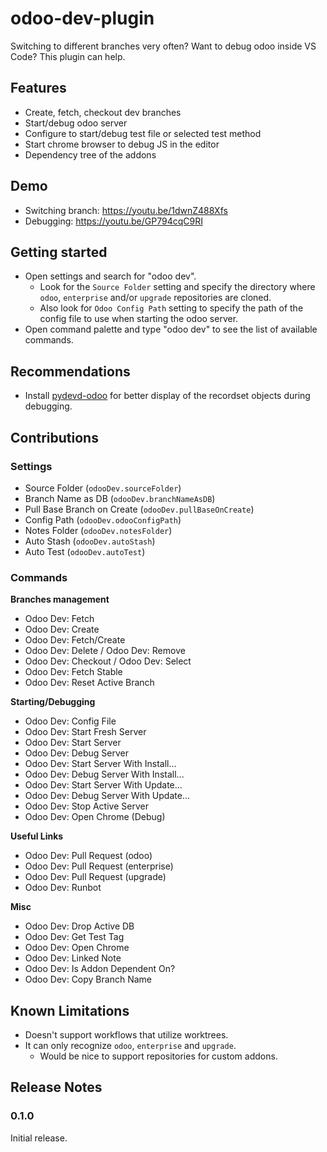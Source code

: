 # odoo-dev-plugin

Switching to different branches very often? Want to debug odoo inside VS Code?
This plugin can help.

## Features

- Create, fetch, checkout dev branches
- Start/debug odoo server
- Configure to start/debug test file or selected test method
- Start chrome browser to debug JS in the editor
- Dependency tree of the addons

## Demo

- Switching branch: https://youtu.be/1dwnZ488Xfs
- Debugging: https://youtu.be/GP794cqC9RI

## Getting started

- Open settings and search for "odoo dev".
  - Look for the `Source Folder` setting and specify the directory where `odoo`,
    `enterprise` and/or `upgrade` repositories are cloned.
  - Also look for `Odoo Config Path` setting to specify the path of the config
    file to use when starting the odoo server.
- Open command palette and type "odoo dev" to see the list of available
  commands.

## Recommendations

- Install [pydevd-odoo](https://github.com/odoo-ide/pydevd-odoo) for better
  display of the recordset objects during debugging.

## Contributions

### Settings

- Source Folder (`odooDev.sourceFolder`)
- Branch Name as DB (`odooDev.branchNameAsDB`)
- Pull Base Branch on Create (`odooDev.pullBaseOnCreate`)
- Config Path (`odooDev.odooConfigPath`)
- Notes Folder (`odooDev.notesFolder`)
- Auto Stash (`odooDev.autoStash`)
- Auto Test (`odooDev.autoTest`)

### Commands

**Branches management**

- Odoo Dev: Fetch
- Odoo Dev: Create
- Odoo Dev: Fetch/Create
- Odoo Dev: Delete / Odoo Dev: Remove
- Odoo Dev: Checkout / Odoo Dev: Select
- Odoo Dev: Fetch Stable
- Odoo Dev: Reset Active Branch

**Starting/Debugging**

- Odoo Dev: Config File
- Odoo Dev: Start Fresh Server
- Odoo Dev: Start Server
- Odoo Dev: Debug Server
- Odoo Dev: Start Server With Install...
- Odoo Dev: Debug Server With Install...
- Odoo Dev: Start Server With Update...
- Odoo Dev: Debug Server With Update...
- Odoo Dev: Stop Active Server
- Odoo Dev: Open Chrome (Debug)

**Useful Links**

- Odoo Dev: Pull Request (odoo)
- Odoo Dev: Pull Request (enterprise)
- Odoo Dev: Pull Request (upgrade)
- Odoo Dev: Runbot

**Misc**

- Odoo Dev: Drop Active DB
- Odoo Dev: Get Test Tag
- Odoo Dev: Open Chrome
- Odoo Dev: Linked Note
- Odoo Dev: Is Addon Dependent On?
- Odoo Dev: Copy Branch Name

## Known Limitations

- Doesn't support workflows that utilize worktrees.
- It can only recognize `odoo`, `enterprise` and `upgrade`.
  - Would be nice to support repositories for custom addons.

## Release Notes

### 0.1.0

Initial release.

